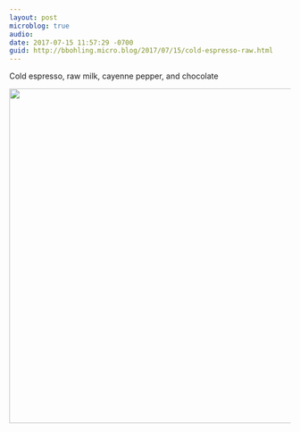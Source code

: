 ```yaml
---
layout: post
microblog: true
audio: 
date: 2017-07-15 11:57:29 -0700
guid: http://bbohling.micro.blog/2017/07/15/cold-espresso-raw.html
---
```

Cold espresso, raw milk, cayenne pepper, and chocolate 

<img src="http://bbohling.micro.blog/uploads/2017/29dd54ffca.jpg" width="600" height="600" style="height: auto" />

